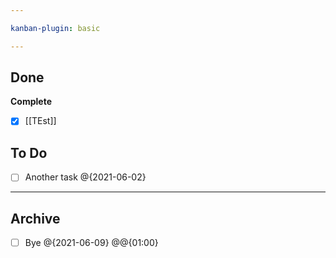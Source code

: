 ```yaml
---

kanban-plugin: basic

---
```


## Done

**Complete**
- [x] [[TEst]]


## To Do

- [ ] Another task @{2021-06-02}


***

## Archive

- [ ] Bye @{2021-06-09} @@{01:00}